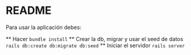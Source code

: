 # README

Para usar la aplicación debes:

** Hacer `bundle install`
** Crear la db, migrar y usar el seed de datos `rails db:create db:migrate db:seed`
** Iniciar el servidor `rails server`
